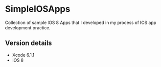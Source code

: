 # SimpleIOSApps
Collection of sample IOS 8 Apps that I developed in my process of IOS app development practice.

Version details
---------------
- Xcode 6.1.1
- IOS 8
